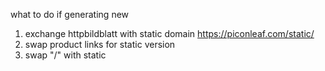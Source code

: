 what to do if generating new

1. exchange httpbildblatt with static domain https://piconleaf.com/static/
2. swap product links for static version
3. swap "/" with static 